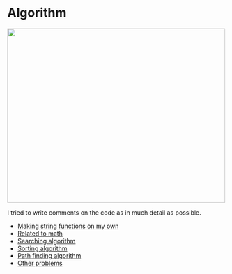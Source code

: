 # Algorithm
<img src="https://user-images.githubusercontent.com/67142421/150480775-05fc32f6-f373-4cf4-a255-f32cfa19a425.png" width="500" height="400">

I tried to write comments on the code as in much detail as possible.
* [Making string functions on my own](https://github.com/vacu9708/Algorithm/tree/main/Making%20string%20functions%20on%20my%20own)
* [Related to math](https://github.com/vacu9708/Algorithm/tree/main/Related%20to%20math)
* [Searching algorithm](https://github.com/vacu9708/Algorithm/tree/main/Searching%20algorithm)
* [Sorting algorithm](https://github.com/vacu9708/Algorithm/tree/main/Sorting%20algorithm)
* [Path finding algorithm](https://github.com/vacu9708/Algorithm/tree/main/Path%20finding%20algorithm)
* [Other problems](https://github.com/vacu9708/Algorithm/tree/main/Other%20problems)
